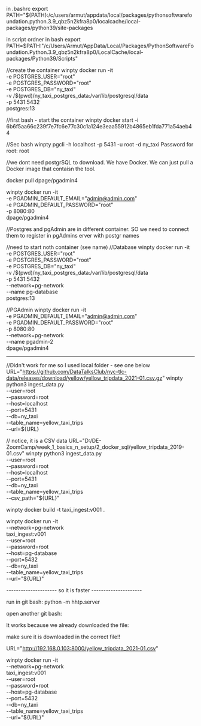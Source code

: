 in .bashrc
export PATH="${PATH}:/c/users/armut/appdata/local/packages/pythonsoftwarefoundation.python.3.9_qbz5n2kfra8p0/localcache/local-packages/python39/site-packages


in script ordner in bash
export PATH=$PATH:"/c/Users/Armut/AppData/Local/Packages/PythonSoftwareFoundation.Python.3.9_qbz5n2kfra8p0/LocalCache/local-packages/Python39/Scripts"



//create the container
winpty docker run -it \
  -e POSTGRES_USER="root" \
  -e POSTGRES_PASSWORD="root" \
  -e POSTGRES_DB="ny_taxi" \
  -v /$(pwd)/ny_taxi_postgres_data:/var/lib/postgresql/data \
  -p 5431:5432 \
  postgres:13

//first bash - start the container
winpty docker start -i 6b6f5aa66c239f7e7fc6e77c30c1a124e3eaa55912b4865eb1fda771a54aeb44




//Sec bash
winpty pgcli -h localhost -p 5431 -u root -d ny_taxi
Password for root: root


//we dont need postgrSQL to download. We have Docker. We can just pull a Docker image that contaisn the tool.

docker pull dpage/pgadmin4

winpty docker run -it \
  -e PGADMIN_DEFAULT_EMAIL="admin@admin.com" \
  -e PGADMIN_DEFAULT_PASSWORD="root" \
  -p 8080:80 \
  dpage/pgadmin4

//Postgres and pgAdmin are in different container. SO we need to connect them to register in pgAdmins erver with postgr names


//need to start noth container (see name)
//Database
winpty docker run -it \
  -e POSTGRES_USER="root" \
  -e POSTGRES_PASSWORD="root" \
  -e POSTGRES_DB="ny_taxi" \
  -v /$(pwd)/ny_taxi_postgres_data:/var/lib/postgresql/data \
  -p 5431:5432 \
  --network=pg-network \
  --name pg-database \
  postgres:13

//PGAdmin
winpty docker run -it \
  -e PGADMIN_DEFAULT_EMAIL="admin@admin.com" \
  -e PGADMIN_DEFAULT_PASSWORD="root" \
  -p 8080:80 \
  --network=pg-network \
  --name pgadmin-2 \
  dpage/pgadmin4


----------------------------------------------------

//Didn't work for me so I used local folder - see one below
URL="https://github.com/DataTalksClub/nyc-tlc-data/releases/download/yellow/yellow_tripdata_2021-01.csv.gz"
winpty python3 ingest_data.py \
    --user=root \
    --password=root \
    --host=localhost \
    --port=5431 \
    --db=ny_taxi \
    --table_name=yellow_taxi_trips \
    --url=${URL}

// notice, it is a CSV data
URL="D:/DE-ZoomCamp/week_1_basics_n_setup/2_docker_sql/yellow_tripdata_2019-01.csv"
winpty python3 ingest_data.py \
    --user=root \
    --password=root \
    --host=localhost \
    --port=5431 \
    --db=ny_taxi \
    --table_name=yellow_taxi_trips \
    --csv_path="${URL}"



winpty docker build -t taxi_ingest:v001 .


winpty docker run -it \
    --network=pg-network \
    taxi_ingest:v001 \
    --user=root \
    --password=root \
    --host=pg-database \
    --port=5432 \
    --db=ny_taxi \
    --table_name=yellow_taxi_trips \
    --url="${URL}"

--------------------- so it is faster --------------------- 

run in git bash: python -m hhtp.server

open another git bash:

It works because we already downloaded the file:

make sure it is downloaded in the correct file!!

URL="http://192.168.0.103:8000/yellow_tripdata_2021-01.csv"

winpty docker run -it \
    --network=pg-network \
    taxi_ingest:v001 \
    --user=root \
    --password=root \
    --host=pg-database \
    --port=5432 \
    --db=ny_taxi \
    --table_name=yellow_taxi_trips \
    --url="${URL}"

